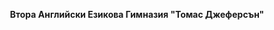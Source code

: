 <p align="center">
<b>Втора Английски Езикова Гимназия "Томас Джеферсън"</b>

</p
   ![alt text](img/Gallery_short.png?raw=true)

